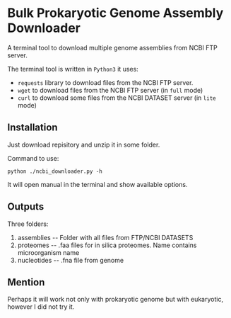 # Bulk Prokaryotic Genome Assembly Downloader

A terminal tool to download multiple genome assemblies from NCBI FTP server.

The terminal tool is written in `Python3` it uses:
* `requests` library to download files from the NCBI FTP server.
* `wget` to download files from the NCBI FTP server (in `full` mode)
* `curl` to download some files from the NCBI DATASET server (in `lite` mode)

## Installation

Just download repisitory and unzip it in some folder.

Command to use:

`python ./ncbi_downloader.py -h`

It will open manual in the terminal and show available options.

## Outputs

Three folders:
1. assemblies -- Folder with all files from FTP/NCBI DATASETS
2. proteomes -- .faa files for in silica proteomes. Name contains microorganism name
3. nucleotides -- .fna file from genome

## Mention

Perhaps it will work not only with prokaryotic genome but with eukaryotic, however I did not try it.